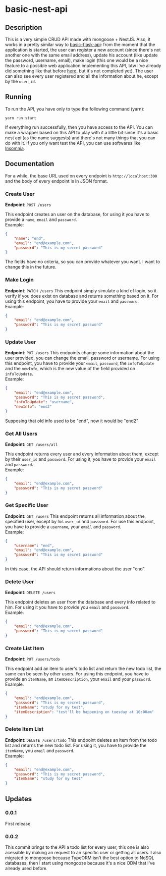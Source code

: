 # basic-nest-api

## Description
This is a very simple CRUD API made with mongoose + NestJS. Also, it works in a pretty similar way to [basic-flask-api](https://github.com/End313234/basic-flask-api "basic-flask-api"): from the moment that the application is started, the user can register a new account (since there's not another one with the same email address), update his account (like update the password, username, email), make login (this one would be a nice feature to a possible web application implementing this API, btw I've already did something like that before [here](https://github.com/End313234/basic-flask-api/tree/main/src/website), but it's not completed yet). The user can also see every user registered and all the information about he, except by the `user_id`.

## Running
To run the API, you have only to type the following command (yarn):
```
yarn run start
```
If everything run successfully, then you have access to the API. You can make a wrapper based on this API to play with it a little bit since it's a basic nest api (as the name suggests) and there's not many things that you can do with it. If you only want test the API, you can use softwares like [Insomnia](https://insomnia.rest/download).

## Documentation

For a while, the base URL used on every endpoint is `http://localhost:300` and the body of every endpoint is in JSON format.

### Create User
**Endpoint**: `POST /users`

This endpoint creates an user on the database, for using it you have to provide a `name`, `email` and `password`. <br>
Example:
```json
{
    "name": "end",
    "email": "end@example.com",
    "password": "This is my secret password"
}
```
The fields have no criteria, so you can provide whatever you want. I want to change this in the future.

### Make Login
**Endpoint**: `PATCH /users`
This endpoint simply simulate a kind of login, so it verify if you does exist on database and returns something based on it. For using this endpoint, you have to provide your `email` and `password`. <br>
Example:
```json
{
    "email": "end@example.com",
    "password": "This is my secret password"
}
```

### Update User
**Endpoint**: `PUT /users`
This endpoints change some information about the user provided, you can change the email, password or username. For using this endpoint, you have to provide your `email`, `password`, the `infoToUpdate` and the `newInfo`, which is the new value of the field provided on `infoToUpdate`. <br>
Example:
```json
{
    "email": "end@example.com",
    "password": "This is my secret password",
    "infoToUpdate": "username",
    "newInfo": "end2"
}
```
Supposing that old info used to be "end", now it would be "end2"

### Get All Users
**Endpoint**: `GET /users/all`

This endpoint returns every user and every information about them, except by their `user_id` and `password`. For using it, you have to provide your `email` and `password`. <br>
Example:
```json
{
    "email": "end@example.com",
    "password": "This is my secret password"
}
```

### Get Specific User
**Endpoint**: `GET /users`
This endpoint returns all information about the specified user, except by his `user_id` and `password`. For use this endpoint, you have to provide a `username`, your `email` and `password`. <br>
Example:
```json
{
    "username": "end",
    "email": "end@example.com",
    "password": "This is my secret password"
}
```
In this case, the API should return informations about the user "end".


### Delete User
**Endpoint**: `DELETE /users`

This endpoint deletes an user from the database and every info related to him. For using it you have to provide you `email` and `password`. <br>
Example:
```json
{
    "email": "end@example.com",
    "password": "This is my secret password"
}
```

### Create List Item
**Endpoint**: `PUT /users/todo`

This endpoint add an item to user's todo list and return the new todo list, the same can be seen by other users. For using this endpoint, you have to provide an `itemName`, an `itemDescription`, your `email` and your `password`.
Example:
```json
{
    "email": "end@example.com",
    "password": "This is my secret password",
    "itemName": "study for my test",
    "itemDescription": "test'll be happening on tuesday at 10:00am"
}
```

### Delete Item List
**Endpoint**: `DELETE /users/todo`
This endpoint deletes an item from the todo list and returns the new todo list. For using it, you have to provide the `itemName`, you `email` and `password`. <br>
Example:
```json
{
    "email": "end@example.com",
    "password": "This is my secret password",
    "itemName": "study for my test"
}
```


## Updates

### 0.0.1
First release.
### 0.0.2
This commit brings to the API a todo list for every user, this one is also acessible by making an request to an specific user or getting all users.
I also migrated to mongoose because TypeORM isn't the best option to NoSQL databases, then I start using mongoose because it's a nice ODM that I've already used before.